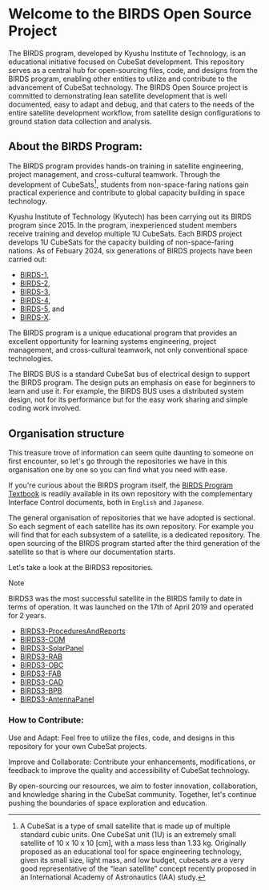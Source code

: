 # Welcome to the BIRDS Open Source Project

The BIRDS program, developed by Kyushu Institute of Technology, is an educational initiative focused on CubeSat development. 
This repository serves as a central hub for open-sourcing files, code, and designs from the BIRDS program, enabling other entities to utilize and contribute to the advancement of CubeSat technology. The BIRDS Open Source project is committed to demonstrating lean satellite development that is well documented, easy to adapt and debug, and that caters to the needs of the entire satellite development workflow, from satellite design configurations to ground station data collection and analysis.

## About the BIRDS Program:

The BIRDS program provides hands-on training in satellite engineering, project management, and cross-cultural teamwork. 
Through the development of CubeSats[^1], students from non-space-faring nations gain practical experience and contribute to global capacity building in space technology.
[^1]: A CubeSat is a type of small satellite that is made up of multiple standard cubic units. 
  One CubeSat unit (1U) is an extremely small satellite of 10 x 10 x 10 [cm], with a mass less than 1.33 kg. 
Originally proposed as an educational tool for space engineering technology, given its small size, light mass, and low budget, cubesats are a very good representative of the “lean satellite” concept recently proposed in an International Academy of Astronautics (IAA) study. 

Kyushu Institute of Technology (Kyutech) has been carrying out its BIRDS program since 2015. In the program, inexperienced student members receive training and develop multiple 1U CubeSats. Each BIRDS project develops 1U CubeSats for the capacity building of non-space-faring nations. As of Febuary 2024, six generations of BIRDS projects have been carried
out: 
* [BIRDS-1](https://birds1.birds-project.com/),
* [BIRDS-2](https://birds2.birds-project.com/),
* [BIRDS-3](https://birds3.birds-project.com/),
* [BIRDS-4](https://birds4.birds-project.com/),
* [BIRDS-5](https://birds5.birds-project.com/), and
* [BIRDS-X](https://birds-x.birds-project.com/).

The BIRDS program is a unique educational program that provides an excellent opportunity for learning systems
engineering, project management, and cross-cultural teamwork, not only conventional space technologies.  

The BIRDS BUS is a standard CubeSat bus of electrical design to support the BIRDS program. The design puts an emphasis on ease for beginners to learn and use it. 
For example, the BIRDS BUS uses a distributed system design, not for its performance but for the easy work sharing and simple coding work involved. 

## Organisation structure
This treasure trove of information can seem quite daunting to someone on first encounter, so let's go through the repositories we have in this organisation one by one so you can find what you need with ease.

If you're curious about the BIRDS program itself, the [BIRDS Program Textbook](https://github.com/BIRDSOpenSource/BIRDS-GeneralDocumentation) is readily available in its own repository with the complementary Interface Control documents, both in `English` and `Japanese`.

The general organisation of repositories that we have adopted is sectional. So each segment of each satellite has its own repository.
For example you will find that for each subsystem of a satellite, is a dedicated repository. The open sourcing of the BIRDS program started after the third generation of the satellite so that is where our documentation starts.

Let's take a look at the BIRDS3 repositories.
> [!NOTE]
> BIRDS3 was the most successful satellite in the BIRDS family to date in terms of operation. It was launched on the 17th of April 2019 and operated for 2 years.

* [BIRDS3-ProceduresAndReports](https://github.com/BIRDSOpenSource/BIRDS3-ProceduresAndReports)
* [BIRDS3-COM](https://github.com/BIRDSOpenSource/BIRDS3-COM)
* [BIRDS3-SolarPanel](https://github.com/BIRDSOpenSource/BIRDS3-SolarPanel)
* [BIRDS3-RAB](https://github.com/BIRDSOpenSource/BIRDS3-RAB)
* [BIRDS3-OBC](https://github.com/BIRDSOpenSource/BIRDS3-OBC)
* [BIRDS3-FAB](https://github.com/BIRDSOpenSource/BIRDS3-FAB)
* [BIRDS3-CAD](https://github.com/BIRDSOpenSource/BIRDS3-CAD)
* [BIRDS3-BPB](https://github.com/BIRDSOpenSource/BIRDS3-BPB)
* [BIRDS3-AntennaPanel](https://github.com/BIRDSOpenSource/BIRDS3-AntennaPanel)




### How to Contribute:

Use and Adapt: Feel free to utilize the files, code, and designs in this repository for your own CubeSat projects.

Improve and Collaborate: Contribute your enhancements, modifications, or feedback to improve the quality and accessibility of CubeSat technology.

By open-sourcing our resources, we aim to foster innovation, collaboration, and knowledge sharing in the CubeSat community. 
Together, let's continue pushing the boundaries of space exploration and education.
